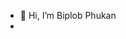 - 👋 Hi, I’m Biplob Phukan
- 

<!---
Biplobphukan007/Biplobphukan007 is a ✨ special ✨ repository because its `README.md` (this file) appears on your GitHub profile.
You can click the Preview link to take a look at your changes.
--->
